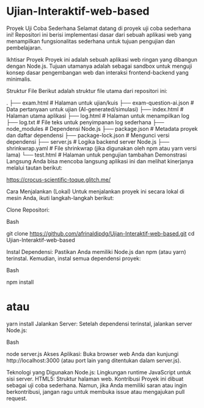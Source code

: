 # Ujian-Interaktif-web-based

Proyek Uji Coba Sederhana
Selamat datang di proyek uji coba sederhana ini! Repositori ini berisi implementasi dasar dari sebuah aplikasi web yang menampilkan fungsionalitas sederhana untuk tujuan pengujian dan pembelajaran.

Ikhtisar Proyek
Proyek ini adalah sebuah aplikasi web ringan yang dibangun dengan Node.js. Tujuan utamanya adalah sebagai sandbox untuk menguji konsep dasar pengembangan web dan interaksi frontend-backend yang minimalis.

Struktur File
Berikut adalah struktur file utama dari repositori ini:

.
├── exam.html                 # Halaman untuk ujian/kuis
├── exam-question-ai.json     # Data pertanyaan untuk ujian (AI-generated/simulasi)
├── index.html                # Halaman utama aplikasi
├── log.html                  # Halaman untuk menampilkan log
├── log.txt                   # File teks untuk penyimpanan log sederhana
├── node_modules              # Dependensi Node.js
├── package.json              # Metadata proyek dan daftar dependensi
├── package-lock.json         # Mengunci versi dependensi
├── server.js                 # Logika backend server Node.js
├── shrinkwrap.yaml           # File shrinkwrap (jika digunakan oleh npm atau yarn versi lama)
└── test.html                 # Halaman untuk pengujian tambahan
Demonstrasi Langsung
Anda bisa mencoba langsung aplikasi ini dan melihat kinerjanya melalui tautan berikut:

https://crocus-scientific-toque.glitch.me/

Cara Menjalankan (Lokal)
Untuk menjalankan proyek ini secara lokal di mesin Anda, ikuti langkah-langkah berikut:

Clone Repositori:

Bash

git clone https://github.com/afrinaldipdg/Ujian-Interaktif-web-based.git
cd Ujian-Interaktif-web-based

Instal Dependensi:
Pastikan Anda memiliki Node.js dan npm (atau yarn) terinstal. Kemudian, instal semua dependensi proyek:

Bash

npm install
# atau
yarn install
Jalankan Server:
Setelah dependensi terinstal, jalankan server Node.js:

Bash

node server.js
Akses Aplikasi:
Buka browser web Anda dan kunjungi http://localhost:3000 (atau port lain yang ditentukan dalam server.js).

Teknologi yang Digunakan
Node.js: Lingkungan runtime JavaScript untuk sisi server.
HTML5: Struktur halaman web.
Kontribusi
Proyek ini dibuat sebagai uji coba sederhana. Namun, jika Anda memiliki saran atau ingin berkontribusi, jangan ragu untuk membuka issue atau mengajukan pull request.
